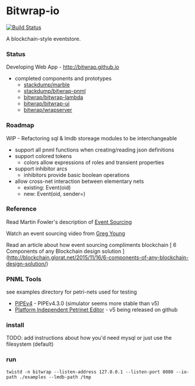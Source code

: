 # Bitwrap-io

[![Build Status](https://travis-ci.org/bitwrap/bitwrap-io.svg?branch=master)](https://travis-ci.org/bitwrap/bitwrap-io)

A blockchain-style eventstore.


### Status

Developing Web App - http://bitwrap.github.io 

* completed components and prototypes
   * [stackdump/marble](https://github.com/stackdump/marble)
   * [stackdump/bitwrap-pnml](https://github.com/stackdump/bitwrap-pnml)
   * [bitwrap/bitwrap-lambda](https://github.com/bitwrap/bitwrap-lambda)
   * [bitwrap/bitwrap-ui](https://github.com/bitwrap/bitwrap-ui)
   * [bitwrap/wrapserver](https://github.com/bitwrap/wrapserver)


### Roadmap

WIP - Refactoring sql & lmdb storeage modules to be interchangeable

* support all pnml functions when creating/reading json definitions
* support colored tokens
  * colors allow expressions of roles and transient properties
* support inhibitor arcs
  * inhibitors provide basic boolean operations 
* allow cross-net interaction between elementary nets
  * existing: Event(oid)
  * new: Event(oid, sender=<oid>)

### Reference

Read Martin Fowler's description of [Event Sourcing](http://martinfowler.com/eaaDev/EventSourcing.html)

Watch an event sourcing video from [Greg Young](https://www.youtube.com/watch?v=8JKjvY4etTY)

Read an article about how event sourcing compliments blockchain [ 6 Components of any Blockchain design solution ] (http://blockchain.glorat.net/2015/11/16/6-components-of-any-blockchain-design-solution/)

### PNML Tools 

see examples directory for petri-nets used for testing

* [PIPEv4](https://sourceforge.net/projects/pipe2/files/PIPEv4/PIPEv4.3.0/) - PIPEv4.3.0 (simulator seems more stable than v5)
* [Platform Independent Petrinet Editor](https://github.com/sarahtattersall/PIPE) - v5 being released on github

### install

TODO: add instructions about how you'd need mysql or just use the filesystem (default)

### run

    twistd -n bitwrap --listen-address 127.0.0.1 --listen-port 8080 --io-path ./examples --lmdb-path /tmp

